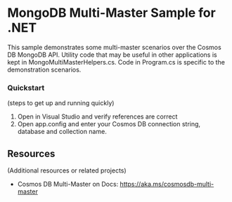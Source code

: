 # MongoDB Multi-Master Sample for .NET

This sample demonstrates some multi-master scenarios over the Cosmos DB MongoDB API.
Utility code that may be useful in other applications is kept in MongoMultiMasterHelpers.cs.
Code in Program.cs is specific to the demonstration scenarios.


### Quickstart
(steps to get up and running quickly)

1. Open in Visual Studio and verify references are correct
2. Open app.config and enter your Cosmos DB connection string, database and collection name.



## Resources

(Additional resources or related projects)

- Cosmos DB Multi-Master on Docs: https://aka.ms/cosmosdb-multi-master

